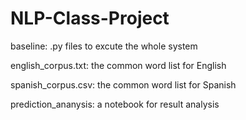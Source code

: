 # NLP-Class-Project
baseline: .py files to excute the whole system

english_corpus.txt: the common word list for English

spanish_corpus.csv: the common word list for Spanish

prediction_ananysis: a notebook for result analysis


